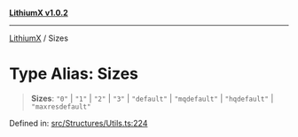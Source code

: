 [**LithiumX v1.0.2**](../README.md)

***

[LithiumX](../globals.md) / Sizes

# Type Alias: Sizes

> **Sizes**: `"0"` \| `"1"` \| `"2"` \| `"3"` \| `"default"` \| `"mqdefault"` \| `"hqdefault"` \| `"maxresdefault"`

Defined in: [src/Structures/Utils.ts:224](https://github.com/anantix-network/LithiumX/blob/791eed01fbe9f7030525ce976bc687f47cb06e89/src/Structures/Utils.ts#L224)
